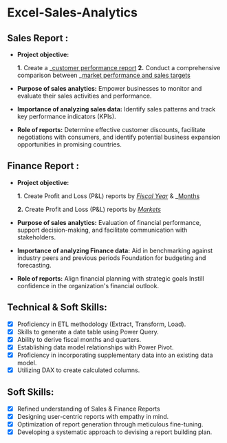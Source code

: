 # Excel-Sales-Analytics

## Sales Report :


- **Project objective:** 

    **1.** Create a _[customer performance report](https://github.com/PonnaVenkataSiva/Excel-Sales-Analytics/blob/main/Customer%20Performance%20Report.pdf)
    **2.** Conduct a comprehensive comparison between _[market performance and sales targets](https://github.com/PonnaVenkataSiva/Excel-Sales-Analytics/blob/main/Market%20Performance%20vs%20Target%20Report.pdf)

- **Purpose of sales analytics:** Empower businesses to monitor and evaluate their sales activities and performance.

- **Importance of analyzing sales data:** Identify sales patterns and track key performance indicators (KPIs).

- **Role of reports:** Determine effective customer discounts, facilitate negotiations with consumers, and identify potential business expansion opportunities in promising countries.


## Finance Report :

- **Project objective:** 

    **1.** Create Profit and Loss (P&L) reports by _[Fiscal Year](https://github.com/PonnaVenkataSiva/Excel-Sales-Analytics/blob/main/P%26L%20Statement%20by%20Fiscal%20Year.pdf)_ & _[Months](https://github.com/PonnaVenkataSiva/Excel-Sales-Analytics/blob/main/P%26L%20Statement%20by%20Months.pdf) 

   **2.** Create Profit and Loss (P&L) reports by _[Markets](https://github.com/PonnaVenkataSiva/Excel-Sales-Analytics/blob/main/P%26L%20Statement%20by%20Markets.pdf)_

- **Purpose of sales analytics:** Evaluation of financial performance, support decision-making, and facilitate communication with stakeholders.

- **Importance of analyzing Finance data:** Aid in benchmarking against industry peers and previous periods Foundation for budgeting and forecasting.

- **Role of reports:** Align financial planning with strategic goals Instill confidence in the organization's financial outlook.


## Technical & Soft Skills:
- [x]	Proficiency in ETL methodology (Extract, Transform, Load).
- [x]	Skills to generate a date table using Power Query.
- [x]	Ability to derive fiscal months and quarters.
- [x]	Establishing data model relationships with Power Pivot.
- [x]	Proficiency in incorporating supplementary data into an existing data model.
- [x]	Utilizing DAX to create calculated columns.

## Soft Skills:
- [x]	Refined understanding of Sales & Finance Reports
- [x]	Designing user-centric reports with empathy in mind.
- [x]	Optimization of report generation through meticulous fine-tuning.
- [x]	Developing a systematic approach to devising a report building plan.
